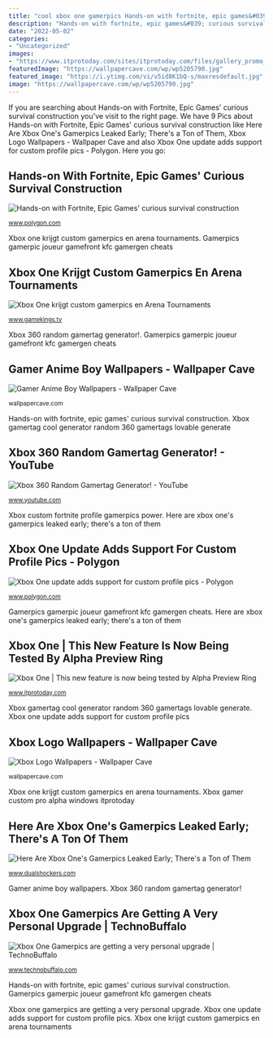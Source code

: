 ```yaml
---
title: "cool xbox one gamerpics Hands-on with fortnite, epic games&#039; curious survival construction"
description: "Hands-on with fortnite, epic games&#039; curious survival construction"
date: "2022-05-02"
categories:
- "Uncategorized"
images:
- "https://www.itprotoday.com/sites/itprotoday.com/files/gallery_promo_image/customgamerpic7_0.PNG"
featuredImage: "https://wallpapercave.com/wp/wp5205790.jpg"
featured_image: "https://i.ytimg.com/vi/v5id8K1bQ-s/maxresdefault.jpg"
image: "https://wallpapercave.com/wp/wp5205790.jpg"
---
```


If you are searching about Hands-on with Fortnite, Epic Games&#039; curious survival construction you've visit to the right page. We have 9 Pics about Hands-on with Fortnite, Epic Games&#039; curious survival construction like Here Are Xbox One&#039;s Gamerpics Leaked Early; There&#039;s a Ton of Them, Xbox Logo Wallpapers - Wallpaper Cave and also Xbox One update adds support for custom profile pics - Polygon. Here you go:

## Hands-on With Fortnite, Epic Games&#039; Curious Survival Construction

![Hands-on with Fortnite, Epic Games&#039; curious survival construction](https://cdn.vox-cdn.com/thumbor/DY4TJSDh9VX32MTdoclJNMpJEyM=/0x0:1920x1080/1600x900/cdn.vox-cdn.com/uploads/chorus_image/image/46498618/Fortnite_ConstructorRepair_Final_1080P-copy.0.0.jpg "Xbox one update adds support for custom profile pics")

<small>www.polygon.com</small>

Xbox one krijgt custom gamerpics en arena tournaments. Gamerpics gamerpic joueur gamefront kfc gamergen cheats

## Xbox One Krijgt Custom Gamerpics En Arena Tournaments

![Xbox One krijgt custom gamerpics en Arena Tournaments](https://www.gamekings.tv/wp-content/uploads/20170321_xboxone.jpg "Gamerpics gamerpic joueur gamefront kfc gamergen cheats")

<small>www.gamekings.tv</small>

Xbox 360 random gamertag generator!. Gamerpics gamerpic joueur gamefront kfc gamergen cheats

## Gamer Anime Boy Wallpapers - Wallpaper Cave

![Gamer Anime Boy Wallpapers - Wallpaper Cave](https://wallpapercave.com/wp/wp5205790.jpg "Xbox one")

<small>wallpapercave.com</small>

Hands-on with fortnite, epic games&#039; curious survival construction. Xbox gamertag cool generator random 360 gamertags lovable generate

## Xbox 360 Random Gamertag Generator! - YouTube

![Xbox 360 Random Gamertag Generator! - YouTube](https://i.ytimg.com/vi/v5id8K1bQ-s/maxresdefault.jpg "Xbox one gamerpics are getting a very personal upgrade")

<small>www.youtube.com</small>

Xbox custom fortnite profile gamerpics power. Here are xbox one&#039;s gamerpics leaked early; there&#039;s a ton of them

## Xbox One Update Adds Support For Custom Profile Pics - Polygon

![Xbox One update adds support for custom profile pics - Polygon](https://cdn.vox-cdn.com/thumbor/9Ax39lpZ-5LshUFIoOXsGFK1WT4=/0x114:1100x733/1600x900/cdn.vox-cdn.com/uploads/chorus_image/image/55703643/XB1_REVIEW_PHOTO-52.0.jpg "Gamerpics gamerpic joueur gamefront kfc gamergen cheats")

<small>www.polygon.com</small>

Gamerpics gamerpic joueur gamefront kfc gamergen cheats. Here are xbox one&#039;s gamerpics leaked early; there&#039;s a ton of them

## Xbox One | This New Feature Is Now Being Tested By Alpha Preview Ring

![Xbox One | This new feature is now being tested by Alpha Preview Ring](https://www.itprotoday.com/sites/itprotoday.com/files/gallery_promo_image/customgamerpic7_0.PNG "Xbox gamerpics technobuffalo custom upgrade getting personal very")

<small>www.itprotoday.com</small>

Xbox gamertag cool generator random 360 gamertags lovable generate. Xbox one update adds support for custom profile pics

## Xbox Logo Wallpapers - Wallpaper Cave

![Xbox Logo Wallpapers - Wallpaper Cave](https://wallpapercave.com/wp/5w05B2R.jpg "Xbox one")

<small>wallpapercave.com</small>

Xbox one krijgt custom gamerpics en arena tournaments. Xbox gamer custom pro alpha windows itprotoday

## Here Are Xbox One&#039;s Gamerpics Leaked Early; There&#039;s A Ton Of Them

![Here Are Xbox One&#039;s Gamerpics Leaked Early; There&#039;s a Ton of Them](https://cdn4.dualshockers.com/wp-content/uploads/2013/11/XboxOneGamerpics-1.png "Gamerpics gamerpic joueur gamefront kfc gamergen cheats")

<small>www.dualshockers.com</small>

Gamer anime boy wallpapers. Xbox 360 random gamertag generator!

## Xbox One Gamerpics Are Getting A Very Personal Upgrade | TechnoBuffalo

![Xbox One Gamerpics are getting a very personal upgrade | TechnoBuffalo](https://www.technobuffalo.com/sites/technobuffalo.com/files/styles/large/public/wp/2017/06/xbox-one-x-e3-2017-photos-03.jpg "Gamerpics wallpapercave resolution 1440p gusion romantis jagel masked bleach hdqwalls peakpx")

<small>www.technobuffalo.com</small>

Hands-on with fortnite, epic games&#039; curious survival construction. Gamerpics gamerpic joueur gamefront kfc gamergen cheats

Xbox one gamerpics are getting a very personal upgrade. Xbox one update adds support for custom profile pics. Xbox one krijgt custom gamerpics en arena tournaments
